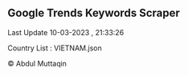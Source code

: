 

## Google Trends Keywords Scraper 
 
Last Update 10-03-2023 , 21:33:26

Country List :
VIETNAM.json



© Abdul Muttaqin 

